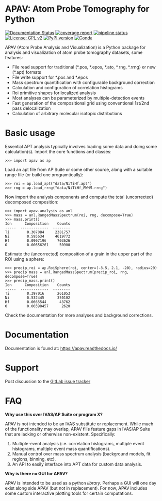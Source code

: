 # APAV: Atom Probe Tomography for Python
[![Documentation Status](https://readthedocs.org/projects/apav/badge/?version=latest)](https://apav.readthedocs.io/en/latest/?badge=latest)
[![coverage report](https://gitlab.com/jesseds/apav/badges/master/coverage.svg)](https://gitlab.com/jesseds/apav/commits/master)
[![pipeline status](https://gitlab.com/jesseds/apav/badges/master/pipeline.svg)](https://gitlab.com/jesseds/apav/-/commits/master)
[![License: GPL v2](https://img.shields.io/badge/License-GPL_v2-blue.svg)](https://www.gnu.org/licenses/old-licenses/gpl-2.0.en.html)
[![PyPI version](https://badge.fury.io/py/apav.svg)](https://badge.fury.io/py/apav)
[![Conda](https://img.shields.io/conda/v/conda-forge/apav)]()

APAV (Atom Probe Analysis and Visualization) is a Python package for analysis and
visualization of atom probe tomography datasets, some features:

* File read support for traditional (\*.pos, \*.epos, \*.ato, \*.rng, \*.rrng) or new (\*.apt) formats
* File write support for \*.pos and \*.epos
* Mass spectrum quantification with configurable background correction
* Calculation and configuration of correlation histograms
* Roi primitive shapes for localized analysis
* Most analyses can be parameterized by multiple-detection events
* Fast generation of the compositional grid using conventional 1st/2nd pass delocalization
* Calculation of arbitrary molecular isotopic distributions

# Basic usage
Essential APT analysis typically involves loading some data and doing some calculation(s). Import the core functions and classes:

    >>> import apav as ap

Load an apt file from AP Suite or some other source, along with a suitable range file (or build one programtically):

    >>> roi = ap.load_apt("data/NiTiHf.apt")
    >>> rng = ap.load_rrng("data/NiTiHf_FWHM.rrng")

Now import the analysis components and compute the total (uncorrected) decomposed composition:

    >>> import apav.analysis as anl
    >>> mass = anl.RangedMassSpectrum(roi, rng, decompose=True)
    >>> mass.print()
    Ion      Composition    Counts
    -----  -------------  --------
    Ti        0.307084     2381757
    Ni        0.595634     4619772
    Hf        0.0907196     703626
    O         0.00656261     50900

Estimate the (uncorrected) composition of a grain in the upper part of the ROI using a sphere:

    >>> precip_roi = ap.RoiSphere(roi, center=(-8.5, 2.1, -20), radius=20)
    >>> precip_mass = anl.RangedMassSpectrum(precip_roi, rng, decompose=True)
    >>> precip_mass.print()
    Ion      Composition    Counts
    -----  -------------  --------
    Ti        0.397016      261053
    Ni        0.532445      350102
    Hf        0.0665544      43762
    O         0.00398457      2620

Check the documentation for more analyses and background corrections.

# Documentation
Documentation is found at: https://apav.readthedocs.io/

# Support
Post discussion to the [GitLab issue tracker](https://gitlab.com/jesseds/apav/-/issues)

# FAQ
**Why use this over IVAS/AP Suite or program X?**

APAV is not intended to be an IVAS substitute or replacement. While much of the 
functionality may overlap, APAV fills feature gaps in IVAS/AP Suite that are lacking or otherwise non-existent.
Specifically:
1. Multiple-event analysis (i.e. correlation histograms, multiple event histograms, multiple event mass quantifications).
2. Manual control over mass spectrum analysis (background models, fit regions, binning, etc).
3. An API to easily interface into APT data for custom data analysis.

**Why is there no GUI for APAV?**

APAV is intended to be used as a python *library*. Perhaps a GUI will one day exist along side APAV (but not in replacement). For now, APAV includes
some custom interactive plotting tools for certain computations.


